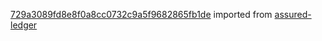 [729a3089fd8e8f0a8cc0732c9a5f9682865fb1de](https://github.com/insolar/assured-ledger/commit/729a3089fd8e8f0a8cc0732c9a5f9682865fb1de) imported from [assured-ledger](https://github.com/insolar/assured-ledger)

